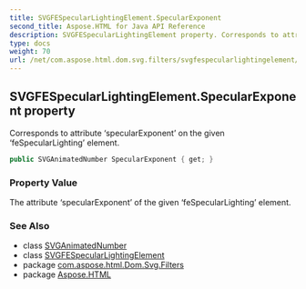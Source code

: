 ```yaml
---
title: SVGFESpecularLightingElement.SpecularExponent
second_title: Aspose.HTML for Java API Reference
description: SVGFESpecularLightingElement property. Corresponds to attribute specularExponent on the given feSpecularLighting element
type: docs
weight: 70
url: /net/com.aspose.html.dom.svg.filters/svgfespecularlightingelement/specularexponent/
---
```

## SVGFESpecularLightingElement.SpecularExponent property

Corresponds to attribute ‘specularExponent’ on the given ‘feSpecularLighting’ element.

```java
public SVGAnimatedNumber SpecularExponent { get; }
```

### Property Value

The attribute ‘specularExponent’ of the given ‘feSpecularLighting’ element.

### See Also

* class [SVGAnimatedNumber](../../../com.aspose.html.dom.svg.datatypes/svganimatednumber/)
* class [SVGFESpecularLightingElement](../)
* package [com.aspose.html.Dom.Svg.Filters](../../svgfespecularlightingelement/)
* package [Aspose.HTML](../../../)
